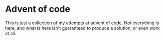 # Advent of code

This is just a collection of my attempts at advent of code. Not everything is here, and what is here isn't guaranteed to produce a solution, or even work at all.
